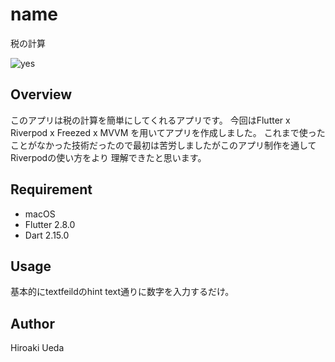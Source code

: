 # name
税の計算

![yes](https://user-images.githubusercontent.com/76618285/151367823-049f8505-900b-45f0-bb36-9ce7dff39549.gif)

## Overview
このアプリは税の計算を簡単にしてくれるアプリです。
今回はFlutter x Riverpod x Freezed x MVVM を用いてアプリを作成しました。
これまで使ったことがなかった技術だったので最初は苦労しましたがこのアプリ制作を通してRiverpodの使い方をより
理解できたと思います。

## Requirement
- macOS
- Flutter 2.8.0
- Dart 2.15.0

## Usage
基本的にtextfeildのhint text通りに数字を入力するだけ。

## Author
Hiroaki Ueda

